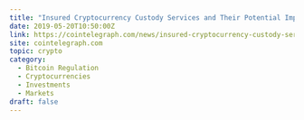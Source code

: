 ```yaml
---
title: "Insured Cryptocurrency Custody Services and Their Potential Impact: The Key to Institutional Investment Growth?"
date: 2019-05-20T10:50:00Z
link: https://cointelegraph.com/news/insured-cryptocurrency-custody-services-and-their-potential-impact-the-key-to-institutional-investment-growth?utm_medium=RSS&utm_source=hune
site: cointelegraph.com
topic: crypto
category:
  - Bitcoin Regulation
  - Cryptocurrencies
  - Investments
  - Markets
draft: false
---
```

